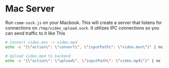 # Mac Server

Run `comm-sock.js` on your Macbook. This will create a server that listens for connections on `/tmp/video_upload.sock`. It utilizes IPC connections so you can send traffic to it like This

```bash
# Convert video.mov -> video.mp4
echo -e "{\"action\": \"convert\", \"inputPath\": \"video.mov\"}" | nc -U /tmp/upload_vid.socks

# Upload video.mp4 to backend
echo -e "{\"action\": \"upload\", \"inputPath\": \"video.mp4\"}" | nc -U /tmp/upload_vid.socks
```